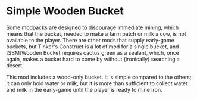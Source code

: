# Simple Wooden Bucket

Some modpacks are designed to discourage immediate mining, which means that the bucket, needed to make a farm patch or milk a cow, is not available to the player.  There are other mods that supply early-game buckets, but Tinker's Construct is a lot of mod for a single bucket, and [SBM]Wooden Bucket requires cactus green as a sealant, which, once again, makes a bucket hard to come by without (ironically) searching a desert.

This mod includes a wood-only bucket.  It is simple compared to the others; it can only hold water or milk, but it is more than sufficient to collect water and milk in the early-game until the player is ready to mine iron.